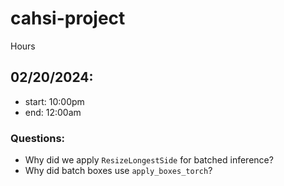 # cahsi-project

Hours

## 02/20/2024:
- start: 10:00pm
- end: 12:00am

### Questions:
- Why did we apply `ResizeLongestSide` for batched inference?
- Why did batch boxes use `apply_boxes_torch`?